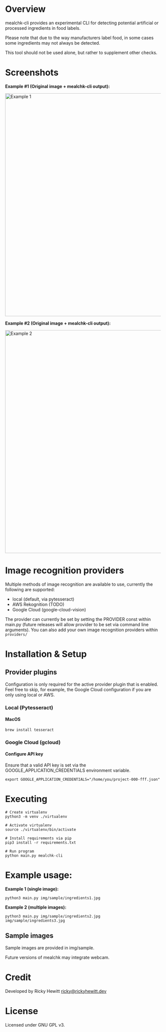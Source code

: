 # Overview
mealchk-cli provides an experimental CLI for detecting potential artificial or processed ingredients in food labels.

Please note that due to the way manufacturers label food, in some cases some ingredients may not always be detected.

This tool should not be used alone, but rather to supplement other checks.

# Screenshots

**Example #1 (Original image + mealchk-cli output):**

<img src="https://github.com/user-attachments/assets/17c38445-22d1-48e0-a1ee-236e6f27f338" alt="Example 1" width="720" />

**Example #2 (Original image + mealchk-cli output):**

<img src="https://github.com/user-attachments/assets/c5e48545-e267-490c-b17b-e8de1fdcbb49" alt="Example 2" width="720" />

# Image recognition providers
Multiple methods of image recognition are available to use, currently the following are supported:

* local (default, via pytesseract)
* AWS Rekognition (TODO)
* Google Cloud (google-cloud-vision)

The provider can currently be set by setting the PROVIDER const within main.py (future releases will allow provider to be set via command line arguments). You can also add your own image recognition providers within ```providers/```

# Installation & Setup

## Provider plugins

Configuration is only required for the active provider plugin that is enabled. Feel free to skip, for example, the Google Cloud configuration if you are only using local or AWS.

### Local (Pytesseract)
#### MacOS

```brew install tesseract```

### Google Cloud (gcloud)
#### Configure API key
Ensure that a valid API key is set via the GOOGLE_APPLICATION_CREDENTIALS environment variable.

```export GOOGLE_APPLICATION_CREDENTIALS="/home/you/project-000-fff.json"```

# Executing

```
# Create virtualenv
python3 -m venv ./virtualenv

# Activate virtualenv
source ./virtualenv/bin/activate

# Install requirements via pip
pip3 install -r requirements.txt

# Run program
python main.py mealchk-cli
```

# Example usage:

**Example 1 (single image):**

```python3 main.py img/sample/ingredients1.jpg```

**Example 2 (multiple images):**

```python3 main.py img/sample/ingredients2.jpg img/sample/ingredients3.jpg```

## Sample images

Sample images are provided in img/sample. 

Future versions of mealchk may integrate webcam.

# Credit

Developed by Ricky Hewitt <ricky@rickyhewitt.dev>

# License
Licensed under GNU GPL v3.
